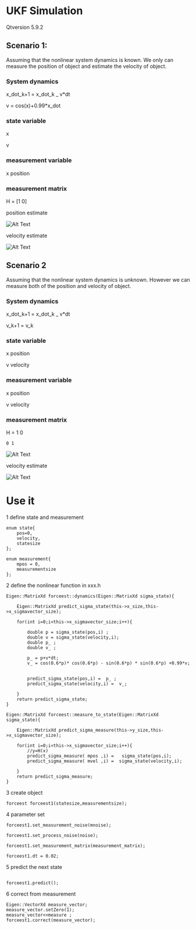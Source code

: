 # UKF Simulation

Qtversion 5.9.2

## Scenario 1:

Assuming that the nonlinear system dynamics is known. We only can measure the position of object
and estimate the velocity of object.

### System dynamics

x_dot_k+1 = x_dot_k _ v*dt

v = cos(x)+0.99*x_dot

### state variable

x

v

### measurement variable

x position

### measurement matrix

H = [1 0]

position estimate 

![Alt Text](simulate/position.png)

velocity estimate

![Alt Text](simulate/velocity.png)


## Scenario 2
Assuming that the nonlinear system dynamics is unknown. However we can measure both of the position and velocity of object.

### System dynamics

x_dot_k+1 = x_dot_k _ v*dt

v_k+1 = v_k

### state variable

x position

v velocity

### measurement variable

x position

v velocity

### measurement matrix
H = 1 0

    0 1

![Alt Text](simulate/position_2.png)

velocity estimate

![Alt Text](simulate/velocity_2.png)

# Use it

1 define state and measurement 
```
enum state{
    pos=0,
    velocity,
    statesize
};

enum measurement{
    mpos = 0,
    measurementsize
};

```
2 define the nonlinear function in xxx.h

```
Eigen::MatrixXd forceest::dynamics(Eigen::MatrixXd sigma_state){

    Eigen::MatrixXd predict_sigma_state(this->x_size,this->x_sigmavector_size);

    for(int i=0;i<this->x_sigmavector_size;i++){

        double p = sigma_state(pos,i) ;
        double v = sigma_state(velocity,i);
        double p_ ;
        double v_ ;

        p_ = p+v*dt;
        v_ = cos(0.6*p)* cos(0.6*p) - sin(0.6*p) * sin(0.6*p) +0.99*v;


        predict_sigma_state(pos,i) =  p_ ;
        predict_sigma_state(velocity,i) =  v_;

    }
    return predict_sigma_state;
}

Eigen::MatrixXd forceest::measure_to_state(Eigen::MatrixXd sigma_state){

    Eigen::MatrixXd predict_sigma_measure(this->y_size,this->x_sigmavector_size);

    for(int i=0;i<this->x_sigmavector_size;i++){
        //y=H(x)
        predict_sigma_measure( mpos ,i) =   sigma_state(pos,i);
        predict_sigma_measure( mvel ,i) =  sigma_state(velocity,i);

    }
    return predict_sigma_measure;
}

```




3 create object
```
forceest forceest1(statesize,measurementsize);
```




4 parameter set
```
forceest1.set_measurement_noise(mnoise);

forceest1.set_process_noise(noise);

forceest1.set_measurement_matrix(measurement_matrix);

forceest1.dt = 0.02;
```

5 predict the next state

```

forceest1.predict();

```

6 correct from measurement
```
Eigen::VectorXd measure_vector;
measure_vector.setZero(1);
measure_vector<<measure ;
forceest1.correct(measure_vector);
```







